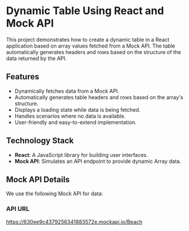 # Dynamic Table Using React and Mock API

This project demonstrates how to create a dynamic table in a React application based on array values fetched from a Mock API. The table automatically generates headers and rows based on the structure of the data returned by the API.

## Features

- Dynamically fetches data from a Mock API.
- Automatically generates table headers and rows based on the array's structure.
- Displays a loading state while data is being fetched.
- Handles scenarios where no data is available.
- User-friendly and easy-to-extend implementation.

## Technology Stack

- **React**: A JavaScript library for building user interfaces.
- **Mock API**: Simulates an API endpoint to provide dynamic Array data.

## Mock API Details

We use the following Mock API for data:

### API URL

https://630ee9c4379256341883572e.mockapi.io/Beach
